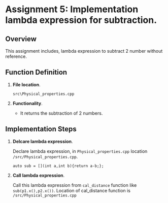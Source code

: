 # Assignment 5: Implementation lambda expression for subtraction.
 
## Overview
 
This assignment includes, lambda expression to subtract 2 number without reference.
 
## Function Definition
 
1. **File location**.
 
    `src\Physical_properties.cpp`
2. **Functionality**.
    - It returns the subtraction of 2 numbers.

## Implementation Steps
 
1. **Delcare lambda expression**.

    Declare lambda expression, in `Physical_properties.cpp` location `/src/Physical_properties.cpp`.
    ```
    auto sub = [](int a,int b){return a-b;};
    ```
2. **Call lambda expression**.

    Call this lambda expression from `cal_distance` function like `sub(p1.x(),p2.x())`.
    Location of cal_distance function is ``/src/Physical_properties.cpp``

